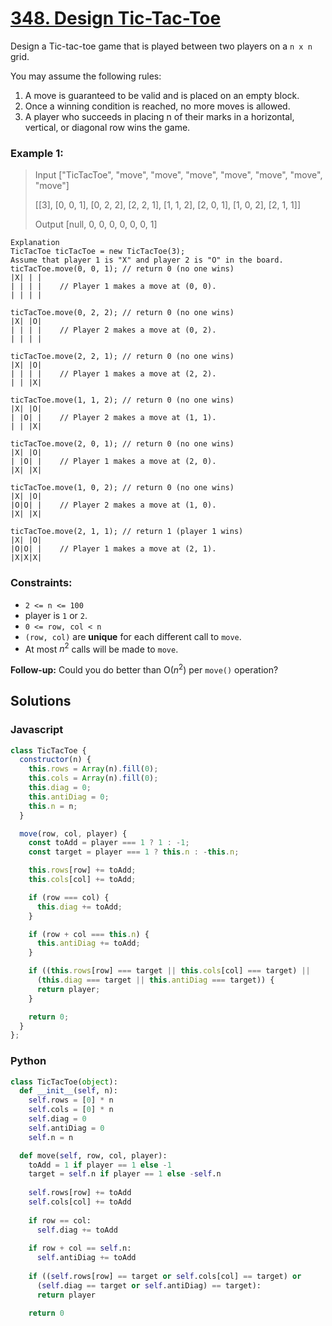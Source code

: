 # [348. Design Tic-Tac-Toe](https://leetcode.com/problems/design-tic-tac-toe/description/)

Design a Tic-tac-toe game that is played between two players on a `n x n` grid.

You may assume the following rules:

1. A move is guaranteed to be valid and is placed on an empty block.
2. Once a winning condition is reached, no more moves is allowed.
3. A player who succeeds in placing n of their marks in a horizontal, vertical, or diagonal row wins the game.


### Example 1:
> Input ["TicTacToe", "move", "move", "move", "move", "move", "move", "move"]
>
> [[3], [0, 0, 1], [0, 2, 2], [2, 2, 1], [1, 1, 2], [2, 0, 1], [1, 0, 2], [2, 1, 1]]
>
> Output [null, 0, 0, 0, 0, 0, 0, 1]

```
Explanation
TicTacToe ticTacToe = new TicTacToe(3);
Assume that player 1 is "X" and player 2 is "O" in the board.
ticTacToe.move(0, 0, 1); // return 0 (no one wins)
|X| | |
| | | |    // Player 1 makes a move at (0, 0).
| | | |

ticTacToe.move(0, 2, 2); // return 0 (no one wins)
|X| |O|
| | | |    // Player 2 makes a move at (0, 2).
| | | |

ticTacToe.move(2, 2, 1); // return 0 (no one wins)
|X| |O|
| | | |    // Player 1 makes a move at (2, 2).
| | |X|

ticTacToe.move(1, 1, 2); // return 0 (no one wins)
|X| |O|
| |O| |    // Player 2 makes a move at (1, 1).
| | |X|

ticTacToe.move(2, 0, 1); // return 0 (no one wins)
|X| |O|
| |O| |    // Player 1 makes a move at (2, 0).
|X| |X|

ticTacToe.move(1, 0, 2); // return 0 (no one wins)
|X| |O|
|O|O| |    // Player 2 makes a move at (1, 0).
|X| |X|

ticTacToe.move(2, 1, 1); // return 1 (player 1 wins)
|X| |O|
|O|O| |    // Player 1 makes a move at (2, 1).
|X|X|X|
```


### Constraints:
- `2 <= n <= 100`
- player is `1` or `2`.
- `0 <= row, col < n`
- `(row, col)` are **unique** for each different call to `move`.
- At most $n^2$ calls will be made to `move`.


**Follow-up:** Could you do better than O($n^2$) per `move()` operation?


## Solutions

### Javascript
```javascript
class TicTacToe {
  constructor(n) {
    this.rows = Array(n).fill(0);
    this.cols = Array(n).fill(0);
    this.diag = 0;
    this.antiDiag = 0;
    this.n = n;
  }

  move(row, col, player) {
    const toAdd = player === 1 ? 1 : -1;
    const target = player === 1 ? this.n : -this.n;

    this.rows[row] += toAdd;
    this.cols[col] += toAdd;

    if (row === col) {
      this.diag += toAdd;
    }

    if (row + col === this.n) {
      this.antiDiag += toAdd;
    }

    if ((this.rows[row] === target || this.cols[col] === target) ||
      (this.diag === target || this.antiDiag === target)) {
      return player;
    }

    return 0;
  }
};
```

### Python
```python
class TicTacToe(object):
  def __init__(self, n):
    self.rows = [0] * n
    self.cols = [0] * n
    self.diag = 0
    self.antiDiag = 0
    self.n = n

  def move(self, row, col, player):
    toAdd = 1 if player == 1 else -1
    target = self.n if player == 1 else -self.n
    
    self.rows[row] += toAdd
    self.cols[col] += toAdd
    
    if row == col:
      self.diag += toAdd
      
    if row + col == self.n:
      self.antiDiag += toAdd
      
    if ((self.rows[row] == target or self.cols[col] == target) or
      (self.diag == target or self.antiDiag) == target):
      return player

    return 0
```